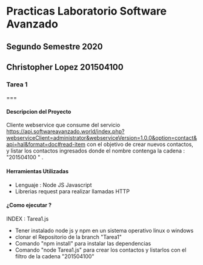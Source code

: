 # Practicas Laboratorio Software Avanzado
## Segundo Semestre 2020
## Christopher Lopez 201504100

### Tarea 1 
===

#### Descripcion del Proyecto

Cliente webservice que consume del  servicio https://api.softwareavanzado.world/index.php?webserviceClient=administrator&webserviceVersion=1.0.0&option=contact&api=hal&format=doc#read-item
con el objetivo de crear nuevos contactos, y listar los contactos ingresados donde el nombre
contenga la cadena : "201504100 " .

#### Herramientas Utilizadas
- Lenguaje : Node JS Javascript
- Librerias request para realizar llamadas HTTP

#### ¿Como ejecutar ?
INDEX : Tarea1.js
- Tener instalado node js y npm en un sistema operativo linux o windows
- clonar el Repositorio de la branch "Tarea1"
- Comando "npm install" para instalar las dependencias
- Comando "node Tarea1.js" para crear los contactos y listarlos con el filtro de la cadena "201504100"
